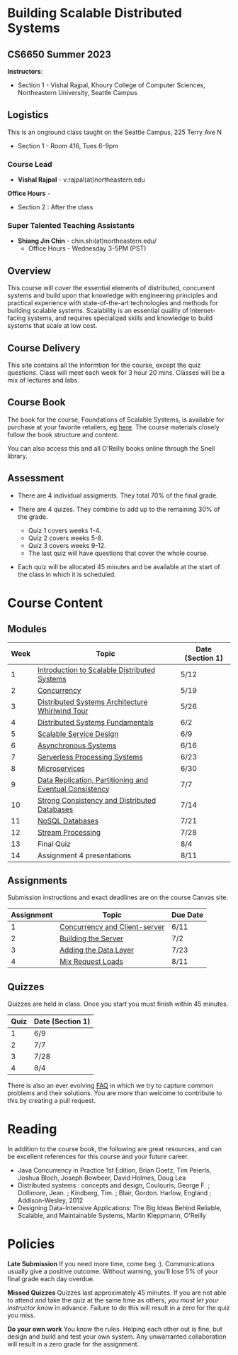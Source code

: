 # Building Scalable Distributed Systems

## CS6650 Summer 2023

**Instructors**: 

* Section 1 - Vishal Rajpal, Khoury College of Computer Sciences, Northeastern University, Seattle Campus

## Logistics

This is an onground class taught on the Seattle Campus, 225 Terry Ave N

* Section 1 - Room 416, Tues 6-9pm

### Course Lead

* **Vishal Rajpal** - v.rajpal(at)northeastern.edu

**Office Hours** - 

* Section 2 : After the class

### Super Talented Teaching Assistants

* **Shiang Jin Chin** - chin.shi(at)northeastern.edu/
  * Office Hours - Wednesday 3-5PM (PST) 

## Overview

This course will cover the essential elements of distributed, concurrent systems and build upon that knowledge with engineering principles and practical experience with state-of-the-art technologies and methods for building scalable systems. Scalability is an essential quality of Internet-facing systems, and requires specialized skills and knowledge to build systems that scale at low cost. 

## Course Delivery

This site contains all the informtion for the course, except the quiz questions.
Class will meet each week for 3 hour 20 mins. Classes will be a mix of lectures and labs.

## Course Book

The book for the course, Foundations of Scalable Systems, is available for purchase at your favorite retailers, eg [here](https://www.amazon.com/Foundations-Scalable-Systems-Distributed-Architectures/dp/1098106067/ref=asc_df_1098106067/?tag=hyprod-20&linkCode=df0&hvadid=564700895175&hvpos=&hvnetw=g&hvrand=11230893476443846738&hvpone=&hvptwo=&hvqmt=&hvdev=c&hvdvcmdl=&hvlocint=&hvlocphy=9033322&hvtargid=pla-1643586021023&psc=1). The course materials closely follow the book structure and content.

You can also access this and all O'Reilly books online through the Snell library. 

## Assessment

* There are 4 individual assigments. They total 70% of the final grade.

* There are 4 quizes.  They combine to add up to the remaining 30% of the grade. 
  
  * Quiz  1 covers weeks 1-4. 
  * Quiz 2 covers weeks 5-8. 
  * Quiz 3 covers weeks 9-12.
  * The last quiz will have questions that cover the whole course. 

* Each quiz will be allocated 45 minutes and be available at the start of the class in which it is scheduled.

# Course Content

## Modules

| Week | Topic                                                                                                   | Date (Section 1) | 
| ---- | ------------------------------------------------------------------------------------------------------- | ---------------- |
| 1    | [Introduction to Scalable Distributed Systems](https://gortonator.github.io/bsds-6650/Week-1)           | 5/12             |
| 2    | [Concurrency](http://gortonator.github.io/bsds-6650/Week-2)                                             | 5/19             |
| 3    | [Distributed Systems Architecture Whirlwind Tour](http://gortonator.github.io/bsds-6650/Week-3)         | 5/26             |
| 4    | [Distributed Systems Fundamentals](http://gortonator.github.io/bsds-6650/Week-4)                        | 6/2              |
| 5    | [Scalable Service Design](http://gortonator.github.io/bsds-6650/Week-5)                                 | 6/9              |
| 6    | [Asynchronous Systems](http://gortonator.github.io/bsds-6650/Week-6)                                    | 6/16             |
| 7    | [Serverless Processing Systems](http://gortonator.github.io/bsds-6650/Week-7)                           | 6/23             |
| 8    | [Microservices](http://gortonator.github.io/bsds-6650/Week-8)                                           | 6/30             |
| 9    | [Data Replication, Partitioning and Eventual Consistency](http://gortonator.github.io/bsds-6650/Week-9) | 7/7              |
| 10   | [Strong Consistency and Distributed Databases](http://gortonator.github.io/bsds-6650/Week-10)           | 7/14             |
| 11   | [NoSQL Databases](http://gortonator.github.io/bsds-6650/Week-11)                                        | 7/21             |
| 12   | [Stream Processing](http://gortonator.github.io/bsds-6650/Week-12)                                      | 7/28             |
| 13   | Final Quiz                                                                                              | 8/4              |
| 14   | Assignment 4 presentations                                                                              | 8/11             |

## Assignments

Submission instructions and exact deadlines are on the course Canvas site. 

| Assignment | Topic                                                                                                 | Due Date |
| ---------- | ----------------------------------------------------------------------------------------------------- | --------------------------------- |
| 1          | [Concurrency and Client-server](https://gortonator.github.io/bsds-6650/assignments-2022/Assignment-1) | 6/11  |
| 2          | [Building the Server](https://gortonator.github.io/bsds-6650/assignments-2022/Assignment-2)           | 7/2                               |
| 3          | [Adding the Data Layer](https://gortonator.github.io/bsds-6650/assignments-2022/Assignment-3)         | 7/23                              |
| 4          | [Mix Request Loads](https://gortonator.github.io/bsds-6650/assignments-2022/Assignment-4)             | 8/11                              |

## Quizzes

Quizzes are held in class. Once you start you must finish within 45 minutes. 

| Quiz | Date (Section 1) 
| ---- | ---------------- 
| 1    | 6/9              
| 2    | 7/7             
| 3    | 7/28              
| 4    | 8/4             

There is also an ever evolving [FAQ](https://gortonator.github.io/bsds-6650/FAQ) in which we try to capture common problems and their solutions. 
You are more than welcome to contribute to this by creating a pull request.

# Reading

In addition to the course book,  the following are great resources, and can be excellent references for this course and your future career.

* Java Concurrency in Practice 1st Edition, Brian Goetz, Tim Peierls, Joshua Bloch, Joseph Bowbeer, David Holmes, Doug Lea
* Distributed systems : concepts and design, Coulouris, George F. ; Dollimore, Jean. ; Kindberg, Tim. ; Blair, Gordon. Harlow, England ; Addison-Wesley, 2012
* Designing Data-Intensive Applications: The Big Ideas Behind Reliable, Scalable, and Maintainable Systems, Martin Kleppmann, O'Reilly

# Policies

**Late Submission**
If you need more time, come beg :). Communications usually give a positive outcome.
Without warning, you'll lose 5% of your final grade each day overdue. 

**Missed Quizzes**
Quizzes last approximately 45 minutes. If you are not able to attend and take the quiz at the same time as others, _you must let your instructor know_ in advance. Failure to do this will result in a zero for the quiz you miss. 

**Do your own work**
You know the rules. Helping each other out is fine, but design and build and test your own system. Any unwarranted collaboration will result in a zero grade for the assignment. 
